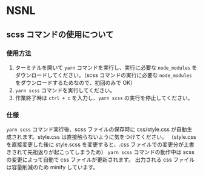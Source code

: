 # NSNL

## scss コマンドの使用について

### 使用方法

1. ターミナルを開いて `yarn` コマンドを実行し、実行に必要な `node_modules` をダウンロードしてください。（scss コマンドの実行に必要な `node_modules` をダウンロードするためなので、初回のみで OK）
2. `yarn scss` コマンドを実行してください。
3. 作業終了時は `ctrl + c` を入力し、`yarn scss` の実行を停止してください。

### 仕様

`yarn scss` コマンド実行後、scss ファイルの保存時に css/style.css が自動生成されます。style.css は直接触らないように気をつけてください。
（style.css を直接変更した後に style.scss を変更すると、.css ファイルでの変更分が上書きされて先祖返りが起こってしまうため）
`yarn scss` コマンドの動作中は scss の変更によって自動で css ファイルが更新されます。
出力される css ファイルは容量削減のため minify しています。